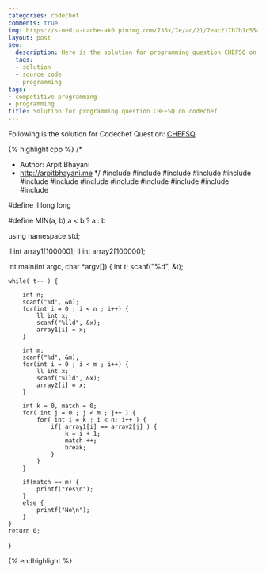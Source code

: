```yaml
---
categories: codechef
comments: true
img: https://s-media-cache-ak0.pinimg.com/736x/7e/ac/21/7eac217b7b1c55ab7fd56758e4e181be.jpg
layout: post
seo:
  description: Here is the solution for programming question CHEFSQ on codechef
  tags:
  - solution
  - source code
  - programming
tags:
- competitive-programming
- programming
title: Solution for programming question CHEFSQ on codechef
---
```


Following is the solution for Codechef Question: [CHEFSQ](https://www.codechef.com/problems/CHEFSQ)

{% highlight cpp %}
/*
 *  Author: Arpit Bhayani
 *  http://arpitbhayani.me
 */
#include <cmath>
#include <cstdio>
#include <cstdlib>
#include <climits>
#include <deque>
#include <iostream>
#include <list>
#include <limits>
#include <map>
#include <queue>
#include <set>
#include <stack>
#include <vector>

#define ll long long

#define MIN(a, b) a < b ? a : b

using namespace std;

ll int array1[100000];
ll int array2[100000];

int main(int argc, char *argv[]) {
    int t;
    scanf("%d", &t);

    while( t-- ) {

        int n;
        scanf("%d", &n);
        for(int i = 0 ; i < n ; i++) {
            ll int x;
            scanf("%lld", &x);
            array1[i] = x;
        }

        int m;
        scanf("%d", &m);
        for(int i = 0 ; i < m ; i++) {
            ll int x;
            scanf("%lld", &x);
            array2[i] = x;
        }

        int k = 0, match = 0;
        for( int j = 0 ; j < m ; j++ ) {
            for( int i = k ; i < n; i++ ) {
                if( array1[i] == array2[j] ) {
                    k = i + 1;
                    match ++;
                    break;
                }
            }
        }

        if(match == m) {
            printf("Yes\n");
        }
        else {
            printf("No\n");
        }
    }
    return 0;
}

{% endhighlight %}
